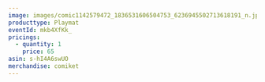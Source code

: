```yaml
---
image: images/comic1142579472_1836531606504753_6236945502713618191_n.jpg
producttype: Playmat
eventId: mkb4XfKk_
pricings:
  - quantity: 1
    price: 65
asin: s-hI4A6swUO
merchandise: comiket
---
```

